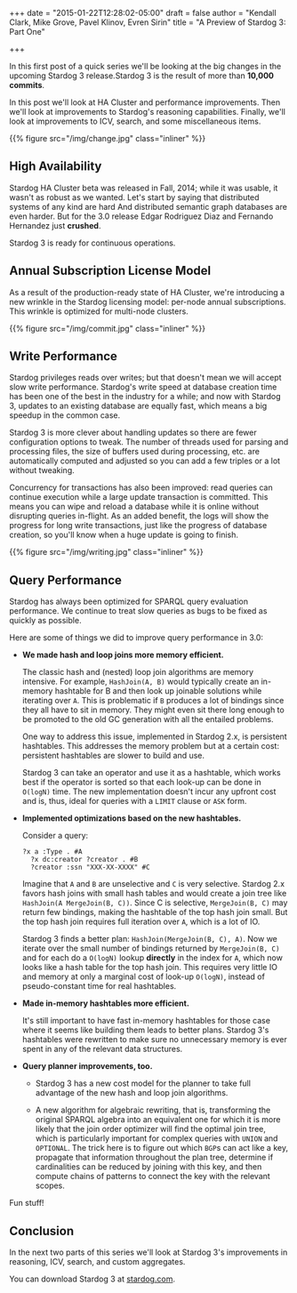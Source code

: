 +++
date = "2015-01-22T12:28:02-05:00"
draft = false 
author = "Kendall Clark, Mike Grove, Pavel Klinov, Evren Sirin"
title = "A Preview of Stardog 3: Part One"

+++

In this first post of a quick series we'll be looking at the big
changes in the upcoming Stardog 3 release.Stardog 3 is
the result of more than **10,000 commits**.<!--more-->

In this post we'll look at HA Cluster and performance
improvements. Then we'll look at improvements to Stardog's reasoning
capabilities. Finally, we'll look at improvements to ICV, search, and
some miscellaneous items.

{{% figure src="/img/change.jpg" class="inliner" %}}

## High Availability

Stardog HA Cluster beta was released in Fall, 2014; while it was
usable, it wasn't as robust as we wanted. Let's start by saying that
distributed systems of any kind are hard And distributed semantic
graph databases are even harder. But for the 3.0 release 
Edgar Rodriguez Diaz and Fernando Hernandez just **crushed**.

Stardog 3 is ready for continuous operations.

## Annual Subscription License Model

As a result of the production-ready state of HA Cluster, we're
introducing a new wrinkle in the Stardog licensing model: per-node
annual subscriptions. This wrinkle is optimized for multi-node
clusters.

{{% figure src="/img/commit.jpg" class="inliner" %}}
## Write Performance

Stardog privileges reads over writes; but that doesn't mean we will
accept slow write performance. Stardog's write speed at database
creation time has been one of the best in the industry for a while;
and now with Stardog 3, updates to an existing database are equally
fast, which means a big speedup in the common case.

Stardog 3 is more clever about handling updates so there are fewer
configuration options to tweak. The number of threads used for parsing
and processing files, the size of buffers used during processing,
etc. are automatically computed and adjusted so you can add a few
triples or a lot without tweaking.

Concurrency for transactions has also been improved: read queries can
continue execution while a large update transaction is committed. This
means you can wipe and reload a database while it is online without
disrupting queries in-flight. As an added benefit, the logs will show
the progress for long write transactions, just like the progress of
database creation, so you'll know when a huge update is going
to finish.

{{% figure src="/img/writing.jpg" class="inliner" %}}
## Query Performance

Stardog has always been optimized for SPARQL query evaluation
performance. We continue to treat slow queries as bugs to be fixed as
quickly as possible.

Here are some of things we did to improve query performance in 3.0:

* **We made hash and loop joins more memory efficient.**

    The classic hash and (nested) loop join algorithms are memory
    intensive. For example, `HashJoin(A, B)` would typically create an
    in-memory hashtable for B and then look up joinable solutions
    while iterating over `A`. This is problematic if `B` produces a
    lot of bindings since they all have to sit in memory. They might
    even sit there long enough to be promoted to the old GC generation
    with all the entailed problems.

    One way to address this issue, implemented in Stardog 2.x, is
    persistent hashtables. This addresses the memory problem but at a
    certain cost: persistent hashtables are slower to build and use.

    Stardog 3 can take an operator and use it as a hashtable, which
    works best if the operator is sorted so that each look-up can be
    done in `O(logN)` time.  The new implementation doesn't incur any
    upfront cost and is, thus, ideal for queries with a `LIMIT` clause
    or `ASK` form.

* **Implemented optimizations based on the new hashtables.**

    Consider a query:

    <pre><code class="sparql">?x a :Type . #A
    ?x dc:creator ?creator . #B
    ?creator :ssn "XXX-XX-XXXX" #C</code></pre>

    Imagine that `A` and `B` are unselective and `C` is very
    selective. Stardog 2.x favors hash joins with small hash tables
    and would create a join tree like `HashJoin(A MergeJoin(B,
    C))`. Since C is selective, `MergeJoin(B, C)` may return few
    bindings, making the hashtable of the top hash join small. But the
    top hash join requires full iteration over `A`, which is a lot of
    IO.

    Stardog 3 finds a better plan: `HashJoin(MergeJoin(B, C), A)`. Now
    we iterate over the small number of bindings returned by
    `MergeJoin(B, C)` and for each do a `O(logN)` lookup **directly** in
    the index for `A`, which now looks like a hash table for the
    top hash join. This requires very little IO and memory at only a
    marginal cost of look-up `O(logN)`, instead of pseudo-constant time
    for real hashtables.

* **Made in-memory hashtables more efficient.**

    It's still important to have fast in-memory hashtables for those
    case where it seems like building them leads to better
    plans. Stardog 3's hashtables were rewritten to make sure no
    unnecessary memory is ever spent in any of the relevant data
    structures.

* **Query planner improvements, too.**

    - Stardog 3 has a new cost model for the planner to take full
      advantage of the new hash and loop join algorithms.

    - A new algorithm for algebraic rewriting, that is, transforming
      the original SPARQL algebra into an equivalent one for which it
      is more likely that the join order optimizer will find the
      optimal join tree, which is particularly important for complex
      queries with `UNION` and `OPTIONAL`. The trick here is to figure
      out which `BGP`s can act like a key, propagate that information
      throughout the plan tree, determine if cardinalities can be
      reduced by joining with this key, and then compute chains of
      patterns to connect the key with the relevant scopes.

Fun stuff!

## Conclusion

In the next two parts of this series we'll look at Stardog 3's
improvements in reasoning, ICV, search, and custom aggregates.

You can download Stardog 3 at [stardog.com](http://stardog.com/).
